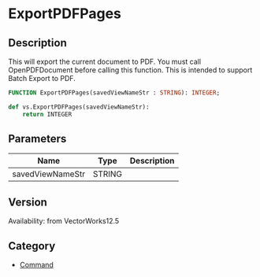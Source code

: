# ExportPDFPages

## Description
This will export the current document to PDF.  You must call OpenPDFDocument before calling this function.  This is intended to support Batch Export to PDF.

```pascal
FUNCTION ExportPDFPages(savedViewNameStr : STRING): INTEGER;
```

```python
def vs.ExportPDFPages(savedViewNameStr):
    return INTEGER
```

## Parameters
|Name|Type|Description|
|---|---|---|
|savedViewNameStr|STRING|   |

## Version
Availability: from VectorWorks12.5

## Category
* [Command](../Categories/Command.md)
